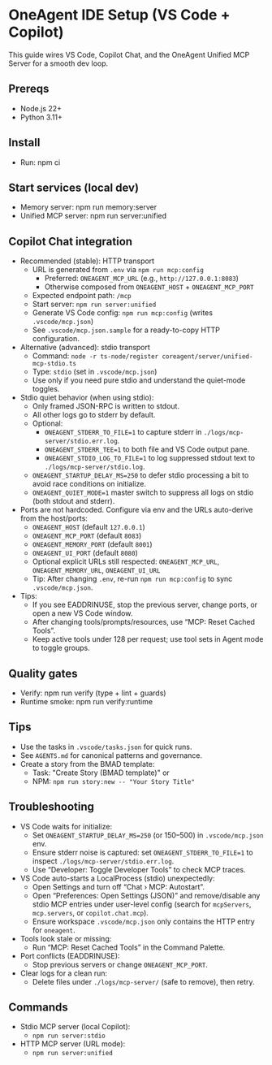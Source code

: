 # OneAgent IDE Setup (VS Code + Copilot)

This guide wires VS Code, Copilot Chat, and the OneAgent Unified MCP Server for a smooth dev loop.

## Prereqs

- Node.js 22+
- Python 3.11+

## Install

- Run: npm ci

## Start services (local dev)

- Memory server: npm run memory:server
- Unified MCP server: npm run server:unified

## Copilot Chat integration

- Recommended (stable): HTTP transport
  - URL is generated from `.env` via `npm run mcp:config`
    - Preferred: `ONEAGENT_MCP_URL` (e.g., `http://127.0.0.1:8083`)
    - Otherwise composed from `ONEAGENT_HOST` + `ONEAGENT_MCP_PORT`
  - Expected endpoint path: `/mcp`
  - Start server: `npm run server:unified`
  - Generate VS Code config: `npm run mcp:config` (writes `.vscode/mcp.json`)
  - See `.vscode/mcp.json.sample` for a ready-to-copy HTTP configuration.
- Alternative (advanced): stdio transport
  - Command: `node -r ts-node/register coreagent/server/unified-mcp-stdio.ts`
  - Type: `stdio` (set in `.vscode/mcp.json`)
  - Use only if you need pure stdio and understand the quiet-mode toggles.
- Stdio quiet behavior (when using stdio):
  - Only framed JSON-RPC is written to stdout.
  - All other logs go to stderr by default.
  - Optional:
    - `ONEAGENT_STDERR_TO_FILE=1` to capture stderr in `./logs/mcp-server/stdio.err.log`.
    - `ONEAGENT_STDERR_TEE=1` to both file and VS Code output pane.
    - `ONEAGENT_STDIO_LOG_TO_FILE=1` to log suppressed stdout text to `./logs/mcp-server/stdio.log`.
  - `ONEAGENT_STARTUP_DELAY_MS=250` to defer stdio processing a bit to avoid race conditions on initialize.
  - `ONEAGENT_QUIET_MODE=1` master switch to suppress all logs on stdio (both stdout and stderr).
- Ports are not hardcoded. Configure via env and the URLs auto-derive from the host/ports:
  - `ONEAGENT_HOST` (default `127.0.0.1`)
  - `ONEAGENT_MCP_PORT` (default `8083`)
  - `ONEAGENT_MEMORY_PORT` (default `8001`)
  - `ONEAGENT_UI_PORT` (default `8080`)
  - Optional explicit URLs still respected: `ONEAGENT_MCP_URL`, `ONEAGENT_MEMORY_URL`, `ONEAGENT_UI_URL`
  - Tip: After changing `.env`, re-run `npm run mcp:config` to sync `.vscode/mcp.json`.
- Tips:
  - If you see EADDRINUSE, stop the previous server, change ports, or open a new VS Code window.
  - After changing tools/prompts/resources, use “MCP: Reset Cached Tools”.
  - Keep active tools under 128 per request; use tool sets in Agent mode to toggle groups.

## Quality gates

- Verify: npm run verify (type + lint + guards)
- Runtime smoke: npm run verify:runtime

## Tips

- Use the tasks in `.vscode/tasks.json` for quick runs.
- See `AGENTS.md` for canonical patterns and governance.
- Create a story from the BMAD template:
  - Task: "Create Story (BMAD template)" or
  - NPM: `npm run story:new -- "Your Story Title"`

## Troubleshooting

- VS Code waits for initialize:
  - Set `ONEAGENT_STARTUP_DELAY_MS=250` (or 150–500) in `.vscode/mcp.json` env.
  - Ensure stderr noise is captured: set `ONEAGENT_STDERR_TO_FILE=1` to inspect `./logs/mcp-server/stdio.err.log`.
  - Use “Developer: Toggle Developer Tools” to check MCP traces.
- VS Code auto-starts a LocalProcess (stdio) unexpectedly:
  - Open Settings and turn off “Chat › MCP: Autostart”.
  - Open “Preferences: Open Settings (JSON)” and remove/disable any stdio MCP entries under user-level config (search for `mcpServers`, `mcp.servers`, or `copilot.chat.mcp`).
  - Ensure workspace `.vscode/mcp.json` only contains the HTTP entry for `oneagent`.
- Tools look stale or missing:
  - Run “MCP: Reset Cached Tools” in the Command Palette.
- Port conflicts (EADDRINUSE):
  - Stop previous servers or change `ONEAGENT_MCP_PORT`.
- Clear logs for a clean run:
  - Delete files under `./logs/mcp-server/` (safe to remove), then retry.

## Commands

- Stdio MCP server (local Copilot):
  - `npm run server:stdio`
- HTTP MCP server (URL mode):
  - `npm run server:unified`
